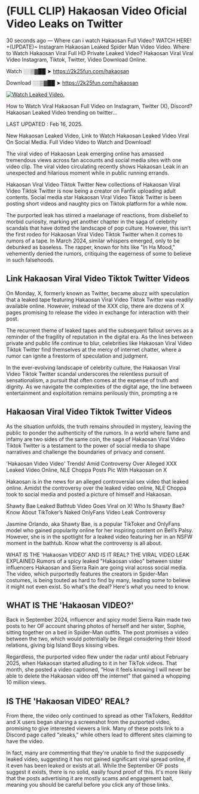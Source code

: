 # (FULL CLIP) Hakaosan Video Oficial Video Leaks on Twitter

30 seconds ago — Where can i watch Hakaosan Full Video? WATCH HERE! +(UPDATE)~ Instagram Hakaosan Leaked Spider Man Video Video. Where to Watch Hakaosan Viral Full HD Private Leaked Video? Hakaosan Viral Viral Video Instagram, Tiktok, Twitter, Video Download Online.

Watch ░░▒▓██ ➤ https://2k25fun.com/hakaosan

Download ░░▒▓██ ➤ https://2k25fun.com/hakaosan

[![Watch Leaked Video.](https://miro.medium.com/v2/resize:fit:828/format:webp/1*cilzJN44JGOrTw9NJCrNHA.gif "Watch Leaked Video")](https://2k25fun.com/hakaosan)

How to Watch Viral Hakaosan Full Video on Instagram, Twitter (X), Discord? Hakaosan Leaked Video trending on twitter...

LAST UPDATED : Feb 16, 2025.

New Hakaosan Leaked Video, Link to Watch Hakaosan Leaked Video Viral On Social Media. Full Video Video to Watch and Download!

The viral video of Hakaosan Leak emerging online has amassed tremendous views across fan accounts and social media sites with one video clip. The viral video circulating recently shows Hakaosan Leak in an unexpected and hilarious moment while in public running errands.

Hakaosan Viral Video Tiktok Twitter New collections of Hakaosan Viral Video Tiktok Twitter is now being a creator on Fanfix uploading adult contents. Social media star Hakaosan Viral Video Tiktok Twitter is been posting short videos and naughty pics on Tiktok platform for a while now.

The purported leak has stirred a maelanage of reactions, from disbelief to morbid curiosity, marking yet another chapter in the saga of celebrity scandals that have dotted the landscape of pop culture. However, this isn't the first rodeo for Hakaosan Viral Video Tiktok Twitter when it comes to rumors of a tape. In March 2024, similar whispers emerged, only to be debunked as baseless. The rapper, known for hits like "In Ha Mood," vehemently denied the rumors, critiquing the eagerness of some to believe in such falsehoods.

## Link Hakaosan Viral Video Tiktok Twitter Videos

On Monday, X, formerly known as Twitter, became abuzz with speculation that a leaked tape featuring Hakaosan Viral Video Tiktok Twitter was readily available online. However, instead of the XXX clip, there are dozens of X pages promising to release the video in exchange for interaction with their post.

The recurrent theme of leaked tapes and the subsequent fallout serves as a reminder of the fragility of reputation in the digital era. As the lines between private and public life continue to blur, celebrities like Hakaosan Viral Video Tiktok Twitter find themselves at the mercy of internet chatter, where a rumor can ignite a firestorm of speculation and judgment.

In the ever-evolving landscape of celebrity culture, the Hakaosan Viral Video Tiktok Twitter scandal underscores the relentless pursuit of sensationalism, a pursuit that often comes at the expense of truth and dignity. As we navigate the complexities of the digital age, the line between entertainment and exploitation remains perilously thin, prompting a re

##  Hakaosan Viral Video Tiktok Twitter Videos

As the situation unfolds, the truth remains shrouded in mystery, leaving the public to ponder the authenticity of the rumors. In a world where fame and infamy are two sides of the same coin, the saga of Hakaosan Viral Video Tiktok Twitter is a testament to the power of social media to shape narratives and challenge the boundaries of privacy and consent.

'Hakaosan Video Video' Trends! Amid Controversy Over Alleged XXX Leaked Video Online, NLE Choppa Posts Pic With Hakaosan on X

Hakaosan is in the news for an alleged controversial sex video that leaked online. Amidst the controversy over the leaked video online, NLE Choppa took to social media and posted a picture of himself and Hakaosan.

Shawty Bae Leaked Bathtub Video Goes Viral on X! Who Is Shawty Bae? Know About TikToker’s Naked OnlyFans Video Leak Controversy

Jasmine Orlando, aka Shawty Bae, is a popular TikToker and OnlyFans model who gained popularity online for her inspiring content on Bell’s Palsy. However, she is in the spotlight for a leaked video featuring her in an NSFW moment in the bathtub. Know what the controversy is all about.

WHAT IS THE 'Hakaosan VIDEO' AND IS IT REAL? THE VIRAL VIDEO LEAK EXPLAINED Rumors of a spicy leaked "Hakaosan video" between sister influencers Hakaosan and Sierra Rain are going viral across social media. The video, which purportedly features the creators in Spider-Man costumes, is being touted as hard to find by many, leading some to believe it might not even exist. So what's the deal? Here's what you need to know.

## WHAT IS THE 'Hakaosan VIDEO?'

Back in September 2024, influencer and spicy model Sierra Rain made two posts to her OF account sharing photos of herself and her sister, Sophie, sitting together on a bed in Spider-Man outfits. The post promises a video between the two, which would potentially be illegal considering their blood relations, giving big Island Boys kissing vibes.

Regardless, the purported video flew under the radar until about February 2025, when Hakaosan started alluding to it in her TikTok videos. That month, she posted a video captioned, "How it feels knowing I will never be able to delete the Hakaosan video off the internet" that gained a whopping 10 million views.

## IS THE 'Hakaosan VIDEO' REAL?

From there, the video only continued to spread as other TikTokers, Redditor and X users began sharing a screenshot from the purported video, promising to give interested viewers a link. Many of these posts link to a Discord page called "xleaks," while others lead to different sites claiming to have the video.

In fact, many are commenting that they're unable to find the supposedly leaked video, suggesting it has not gained significant viral spread online, if it even has been leaked or exists at all. While the September OF posts suggest it exists, there is no solid, easily found proof of this. It's more likely that the posts advertising it are mostly scams and engagement bait, meaning you should be careful before you click any of those links.
